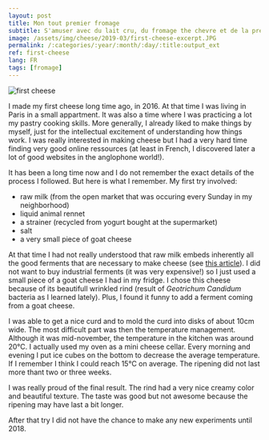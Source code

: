 ```yaml
---
layout: post
title: Mon tout premier fromage
subtitle: S'amuser avec du lait cru, du fromage the chevre et de la presure
image: /assets/img/cheese/2019-03/first-cheese-excerpt.JPG
permalink: /:categories/:year/:month/:day/:title:output_ext
ref: first-cheese
lang: FR
tags: [fromage]
---
```


![first cheese]({{site.baseurl}}/assets/img/cheese/2019-03/first-cheese-3.JPG)

<!--excerpt.start-->
I made my first cheese long time ago, in 2016. At that time I was living in Paris in a small appartment. It was also a time where I was practicing a lot my pastry cooking skills. More generally, I already liked to make things by myself, just for the intellectual excitement of understanding how things work. I was really interested in making cheese but I had a very hard time finding very good online ressources (at least in French, I discovered later a lot of good websites in the anglophone world!).
<!--excerpt.end-->

It has been a long time now and I do not remember the exact details of the process I followed. But here is what I remember.
My first try involved:
- raw milk (from the open market that was occuring every Sunday in my neighborhood)
- liquid animal rennet
- a strainer (recycled from yogurt bought at the supermarket)
- salt
- a very small piece of goat cheese

At that time I had not really understood that raw milk embeds inherently all the good ferments that are necessary to make cheese (see [this article](raw-milk.html)). I did not want to buy industrial ferments (it was very expensive!) so I just used a small piece of a goat cheese I had in my fridge. I chose this cheese because of its beautifull wrinkled rind (result of *Geotrichum Candidum* bacteria as I learned lately). Plus, I found it funny to add a ferment coming from a goat cheese.

I was able to get a nice curd and to mold the curd into disks of about 10cm wide. 
The most difficult part was then the temperature management. Although it was mid-november, the temperature in the kitchen was around 20°C. I actually used my oven as a mini cheese cellar. Every morning and evening I put ice cubes on the bottom to decrease the average temperature. If I remember I think I could reach 15°C on average. The ripening did not last more thant two or three weeks.

I was really proud of the final result. The rind had a very nice creamy color and beautiful texture. The taste was good but not awesome because the ripening may have last a bit longer.

After that try I did not have the chance to make any new experiments until 2018.

